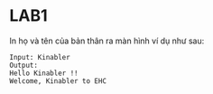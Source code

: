 # LAB1

In họ và tên của bản thân ra màn hình ví dụ như sau:
```
Input: Kinabler
Output:
Hello Kinabler !!
Welcome, Kinabler to EHC
```
